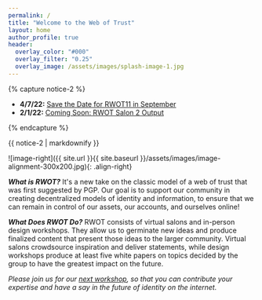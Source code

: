 ```yaml
---
permalink: /
title: "Welcome to the Web of Trust"
layout: home
author_profile: true
header:
  overlay_color: "#000"
  overlay_filter: "0.25"
  overlay_image: /assets/images/splash-image-1.jpg
---
```


{% capture notice-2 %}

* **4/7/22:** [Save the Date for RWOT11 in September](https://shannona.github.io/newwebsite/rwot%20workshop/RWOT11-SaveDate/)
* **2/1/22:** [Coming Soon: RWOT Salon 2 Output](https://shannona.github.io/newwebsite/rwot%20virtual%20salon/RWOT-VSalon2/)

{% endcapture %}

<div class="notice--info">{{ notice-2 | markdownify }}</div>

![image-right]({{ site.url }}{{ site.baseurl }}/assets/images/image-alignment-300x200.jpg){: .align-right}

***What is RWOT?*** It's a new take on the classic model of a web of trust that was first suggested by PGP. Our goal is to support our community in creating decentralized models of identity and information, to ensure that we can remain in control of our assets, our accounts, and ourselves online!

***What Does RWOT Do?*** RWOT consists of virtual salons and in-person design workshops. They allow us to germinate new ideas and produce finalized content that present those ideas to the larger community. Virtual salons crowdsource inspiration and deliver statements, while design workshops produce at least five white papers on topics decided by the group to have the greatest impact on the future.

_Please join us for our [next workshop](https://shannona.github.io/newwebsite/events/), so that you can contribute your expertise and have a say in the future of identity on the internet._


